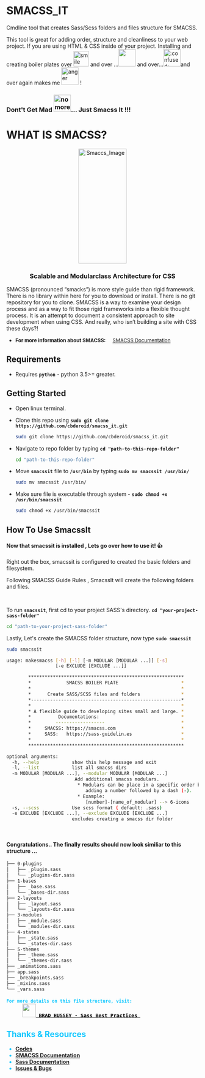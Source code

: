 # SMACSS_IT

Cmdline tool that creates Sass/Scss folders and files structure for SMACSS.

This tool is great for adding order, structure and cleanliness to your web project.
If you are using HTML & CSS inside of your project. Installing and creating boiler plates over <span><img src="https://emojipedia-us.s3.dualstack.us-west-1.amazonaws.com/thumbs/72/facebook/230/man-gesturing-ok-type-4_1f646-1f3fd-200d-2642-fe0f.png" alt="smile" height="40" width="40"/> and over ...<img src="https://emojipedia-us.s3.dualstack.us-west-1.amazonaws.com/thumbs/72/facebook/230/man-pouting-type-4_1f64e-1f3fd-200d-2642-fe0f.png" alt="" height="45" width="45"> and over...<img src="https://emojipedia-us.s3.dualstack.us-west-1.amazonaws.com/thumbs/72/facebook/230/man-frowning-type-4_1f64d-1f3fd-200d-2642-fe0f.png" alt= ":confused:" height="45" width="45">and over again makes me <img src="https://emojipedia-us.s3.dualstack.us-west-1.amazonaws.com/thumbs/72/facebook/230/man-facepalming-type-4_1f926-1f3fd-200d-2642-fe0f.png" alt="anger" height="45" width="45"/> ! **<span><h3>Dont't Get Mad <img src="https://emojipedia-us.s3.dualstack.us-west-1.amazonaws.com/thumbs/72/facebook/230/man-gesturing-not-ok-type-4_1f645-1f3fd-200d-2642-fe0f.png" alt="no more" height="45" width="45"/>... Just Smacss It !!!** </span>

# WHAT IS SMACSS?

<center><a href="http://smacss.com/"><img src="http://smacss.com/img/book-covers.png" alt="Smaccs_Image" width=50% height=300/></a></center>

### <center> Scalable and Modularclass Architecture for CSS</center>

<p>SMACSS (pronounced “smacks”) is more style guide than rigid framework. There is no library within here for you to download or install. There is no git repository for you to clone. SMACSS is a way to examine your design process and as a way to fit those rigid frameworks into a flexible thought process. It is an attempt to document a consistent approach to site development when using CSS. And really, who isn’t building a site with CSS these days?!</p>

- <font size="2"> **For more information about SMACSS:** &nbsp; &nbsp; [SMACSS Documentation](http://smacss.com/)
  </font>

## Requirements

- Requires **`python`** - python 3.5>= greater.

## Getting Started

- Open linux terminal.

- Clone this repo using **`sudo git clone https://github.com/cbderoid/smacss_it.git`**

  ```bash
  sudo git clone https://github.com/cbderoid/smacss_it.git
  ```

- Navigate to repo folder by typing **<span>`cd "path-to-this-repo-folder"`</span>**

  ```bash
  cd "path-to-this-repo-folder"
  ```

- Move **`smacssit`** file to **`/usr/bin`** by typing **`sudo mv smacssit /usr/bin/`**

  ```bash
  sudo mv smacssit /usr/bin/
  ```

- Make sure file is executable through system - **`sudo chmod +x /usr/bin/smacssit`**

  ```bash
  sudo chmod +x /usr/bin/smacssit
  ```

## How To Use SmacssIt

#### Now that smacssit is installed , Lets go over how to use it! :+1:

Right out the box, smacssit is configured to created the basic folders and filesystem.

Following SMACSS Guide Rules , SmacssIt will create the following folders and files.

<pre>

</pre>

To run **`smacssit`**, first cd to your project SASS's directory. **<span>`cd "your-project-sass-folder"`</span>**

```bash
cd "path-to-your-project-sass-folder"
```

Lastly, Let's create the SMACSS folder structure, now type **`sudo smacssit`**

```bash
sudo smacssit
```

```bash
usage: makesmacss [-h] [-l] [-m MODULAR [MODULAR ...]] [-s]
                  [-e EXCLUDE [EXCLUDE ...]]

        *********************************************************
        *             SMACSS BOILER PLATE                       *
        *                                                       *
        *      Create SASS/SCSS files and folders               *
        *-------------------------------------------------------*
        *                                                       *
        * A flexible guide to developing sites small and large. *
        *          Documentations:                              *
        *         ------------------                            *
        *     SMACSS: https://smacss.com                        *
        *     SASS:   https://sass-guidelin.es                  *
        *                                                       *
        *********************************************************

optional arguments:
  -h, --help            show this help message and exit
  -l, --list            list all smacss dirs
  -m MODULAR [MODULAR ...], --modular MODULAR [MODULAR ...]
                         Add additional smacss modulars.
					      * Modulars can be place in a specific order by
					         adding a number followed by a dash (-).
                          * Example:
	                         [number]-[name_of_modular] --> 6-icons
  -s, --scss            Use scss format ( default: .sass)
  -e EXCLUDE [EXCLUDE ...], --exclude EXCLUDE [EXCLUDE ...]
                        excludes creating a smacss dir folder
```

<pre>

</pre>

#### Congratulations.. The finally results should now look similiar to this structure ...

```bash
├── 0-plugins
│   ├── _plugin.sass
│   └── _plugins-dir.sass
├── 1-bases
│   ├── _base.sass
│   └── _bases-dir.sass
├── 2-layouts
│   ├── _layout.sass
│   └── _layouts-dir.sass
├── 3-modules
│   ├── _module.sass
│   └── _modules-dir.sass
├── 4-states
│   ├── _state.sass
│   └── _states-dir.sass
├── 5-themes
│   ├── _theme.sass
│   └── _themes-dir.sass
├── _animations.sass
├── app.sass
├── _breakpoints.sass
├── _mixins.sass
└── _vars.sass
```

<pre><b><small><font color="#0EC7FF">For more details on this file structure, visit: </small>
     <a href ="https://www.youtube.com/watch?v=c3fwnwSRGU0"><img src="https://cdn.fastly.picmonkey.com/content4/previews/social/social_33_550.png" alt="" width="35" height="35"/><font size="3" color="#00"> <b>BRAD HUSSEY</b> - Sass Best Practices </font></a></pre>

## Thanks & Resources

- [Codes](https://github.com/cbedroid/Smacss-It)
- [SMACSS Documentation](http://smacss.com/)
- [Sass Documentation](https://sass-guidelin.es/)
- [Issues & Bugs](https://github.com/cbedroid/Smacss-It/issues)
